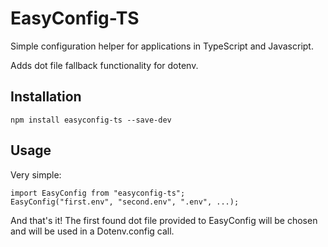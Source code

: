 # EasyConfig-TS
Simple configuration helper for applications in TypeScript and Javascript.

Adds dot file fallback functionality for dotenv.
## Installation
```
npm install easyconfig-ts --save-dev
```
## Usage
Very simple:
```
import EasyConfig from "easyconfig-ts";
EasyConfig("first.env", "second.env", ".env", ...);
```
And that's it! The first found dot file provided to EasyConfig will be chosen and
will be used in a Dotenv.config call.